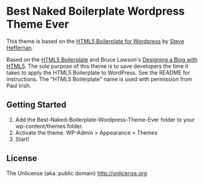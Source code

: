 Best Naked Boilerplate Wordpress Theme Ever
===============================

This theme is based on the [HTML5 Boilerplate for Wordpress](https://github.com/zencoder/html5-boilerplate-for-wordpress) by [Steve Heffernan](http://steveheffernan.com/).

Based on the [HTML5 Boilerplate](http://html5boilerplate.com) and Bruce Lawson's [Designing a Blog with HTML5](http://html5doctor.com/designing-a-blog-with-html5/). The sole purpose of this theme is to save developers the time it takes to apply the HTML5 Boilerplate to WordPress. See the README for instructions. The "HTML5 Boilerplate" name is used with permission from Paul Irish.


Getting Started
---------------
1. Add the Best-Naked-Boilerplate-Wordpress-Theme-Ever folder to your wp-content/themes folder.
2. Activate the theme. WP-Admin > Appearance > Themes
3. Start!


License
-------

The Unlicense (aka: public domain) http://unlicense.org
